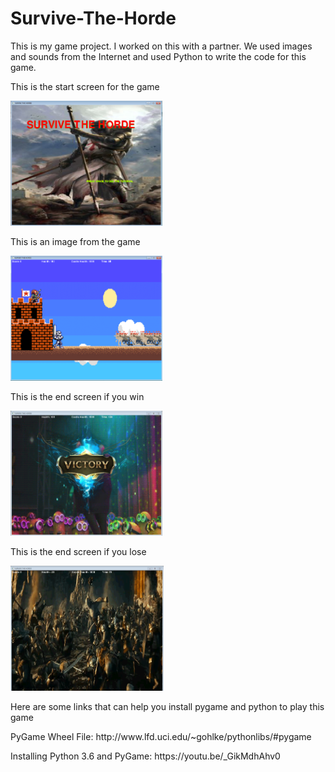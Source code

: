 # Survive-The-Horde
<p> This is my game project. I worked on this with a partner. We used images and sounds from the Internet and used Python to write the code for this game. </p>
<p> This is the start screen for the game </p>
<img src="https://github.com/nyang3006/Survive-The-Horde/blob/master/gameimage.png" height="200px">
<p> This is an image from the game </p>
<img src="https://github.com/nyang3006/Survive-The-Horde/blob/master/gameimage2.png" height="200px">
<p> This is the end screen if you win </p>
<img src="https://github.com/nyang3006/Survive-The-Horde/blob/master/gameimage3.PNG" height="200px">
<p> This is the end screen if you lose </p>
<img src="https://github.com/nyang3006/Survive-The-Horde/blob/master/gameimage4.PNG" height="200px">
<p> Here are some links that can help you install pygame and python to play this game </p>
<p> PyGame Wheel File: http://www.lfd.uci.edu/~gohlke/pythonlibs/#pygame </p>
<p> Installing Python 3.6 and PyGame: https://youtu.be/_GikMdhAhv0 </p>

